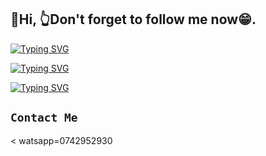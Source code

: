 

## 👋Hi, 👆Don't forget to follow me now😁.

[![Typing SVG](https://readme-typing-svg.herokuapp.com?color=F70000&lines=👀Hi+friends🥰;💌I+am+KING+CHAMI;🌼Thanks+For+Watching+My+Profile🔋)](https://git.io/typing-svg)

[![Typing SVG](https://readme-typing-svg.herokuapp.com?lines=😋හේ+හේ+❤️ම්ම්ම්...;😏මාව+Follow+කරේ+නැද්ද?😭;🤭මාව+follow+කරන්න+ඉතිං🌹;💕ඉතිං+කොහොමද🙃;😁මොකද+කරන්නෙ🌹)](https://git.io/typing-svg)

[![Typing SVG](https://readme-typing-svg.herokuapp.com?color=00F716&lines=🌼Thanks+For+Watching+My+Profile🥇;⭐MAIN+PROJECT⭐;🔋⚙+CHAMI-V1-MD+bot+🤖)](https://git.io/typing-svg)


## ``` Contact Me ```
< watsapp=0742952930


